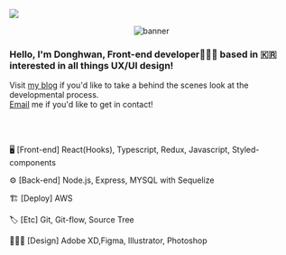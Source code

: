 
<a href="https://hits.seeyoufarm.com"><img src="https://hits.seeyoufarm.com/api/count/incr/badge.svg?url=https%3A%2F%2Fgithub.com%2Fdawa93&count_bg=%2379C83D&title_bg=%23555555&icon=&icon_color=%23E7E7E7&title=hits&edge_flat=false"/></a>


<p align="center"><img src='https://user-images.githubusercontent.com/56268052/107844661-c9de6d80-6e18-11eb-847b-06ec5b5ff0be.png' alt='banner'></p>


### Hello, I'm Donghwan, Front-end developer👨🏻‍💻  based in 🇰🇷 <br /> interested in all things UX/UI design!

Visit <a href='https://velog.io/@hwanieee' target="_blank">my blog</a> if you'd like to take a behind the scenes look at the developmental process.
<br /><a href='mailto:dawa9293@gmail.com'>Email</a> me if you'd like to get in contact!






<br />
<br />

🖥 [Front-end] React(Hooks), Typescript, Redux, Javascript, Styled-components

⚙️ [Back-end] Node.js, Express, MYSQL with Sequelize

🏗 [Deploy] AWS

🏷 [Etc] Git, Git-flow, Source Tree

👨🏻‍🎨 [Design] Adobe XD,Figma, Illustrator, Photoshop 

<!--
**dawa93/dawa93** is a ✨ _special_ ✨ repository because its `README.md` (this file) appears on your GitHub profile.

Here are some ideas to get you started:

- 🔭 I’m currently working on ...
- 🌱 I’m currently learning ...
- 👯 I’m looking to collaborate on ...
- 🤔 I’m looking for help with ...
- 💬 Ask me about ...
- 📫 How to reach me: ...
- 😄 Pronouns: ...
- ⚡ Fun fact: ...
-->
